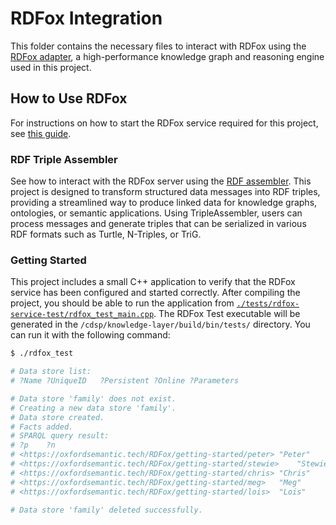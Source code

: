 # RDFox Integration

This folder contains the necessary files to interact with RDFox using the [RDFox adapter](./src/README.md), a high-performance knowledge graph and reasoning engine used in this project.

## How to Use RDFox

For instructions on how to start the RDFox service required for this project, see [this guide](/docker/README.md#rdfox-restful-api).

### RDF Triple Assembler

See how to interact with the RDFox server using the [RDF assembler](/cdsp/knowledge-layer/connector/json-rdf-convertor/rdf-writer/README.md). This project is designed to transform structured data messages into RDF triples, providing a streamlined way to produce linked data for knowledge graphs, ontologies, or semantic applications. Using TripleAssembler, users can process messages and generate triples that can be serialized in various RDF formats such as Turtle, N-Triples, or TriG.

### Getting Started

This project includes a small C++ application to verify that the RDFox service has been configured and started correctly. After compiling the project, you should be able to run the application from [`./tests/rdfox-service-test/rdfox_test_main.cpp`](./tests/rdfox-service-test/rdfox_test_main.cpp). The RDFox Test executable will be generated in the `/cdsp/knowledge-layer/build/bin/tests/` directory. You can run it with the following command:

```bash
$ ./rdfox_test

# Data store list:
# ?Name	?UniqueID	?Persistent	?Online	?Parameters

# Data store 'family' does not exist.
# Creating a new data store 'family'.
# Data store created.
# Facts added.
# SPARQL query result:
# ?p	?n
# <https://oxfordsemantic.tech/RDFox/getting-started/peter>	"Peter"
# <https://oxfordsemantic.tech/RDFox/getting-started/stewie>	"Stewie"
# <https://oxfordsemantic.tech/RDFox/getting-started/chris>	"Chris"
# <https://oxfordsemantic.tech/RDFox/getting-started/meg>	"Meg"
# <https://oxfordsemantic.tech/RDFox/getting-started/lois>	"Lois"

# Data store 'family' deleted successfully.
```
